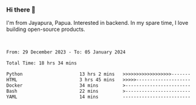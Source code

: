 ### Hi there 👋

I'm from Jayapura, Papua. Interested in backend. In my spare time, I love building open-source products.

<br>

 
 <!--START_SECTION:waka-->

```txt
From: 29 December 2023 - To: 05 January 2024

Total Time: 18 hrs 34 mins

Python                     13 hrs 2 mins   >>>>>>>>>>>>>>>>>>-------   70.20 %
HTML                       3 hrs 45 mins   >>>>>--------------------   20.26 %
Docker                     34 mins         >------------------------   03.10 %
Bash                       22 mins         >------------------------   02.04 %
YAML                       14 mins         -------------------------   01.30 %
```

<!--END_SECTION:waka-->
